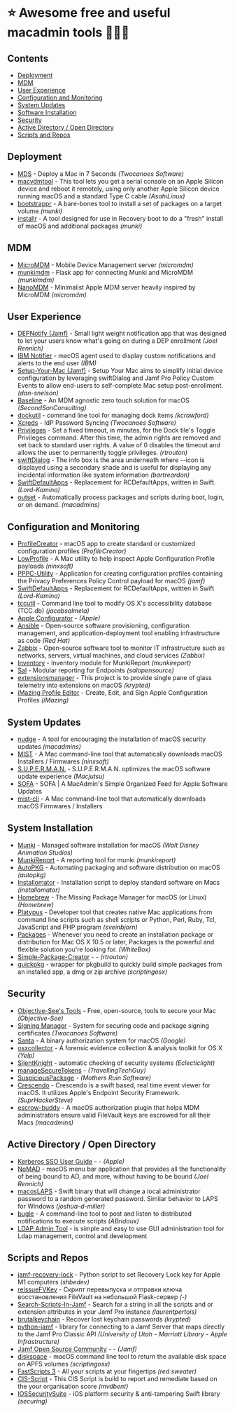  # ⭐️ Awesome free and useful macadmin tools 👨🏻‍💻

## Contents
- [Deployment](#dpl)
- [MDM](#mdm)
- [User Experience](#ue)
- [Configuration and Monitoring](#cam)
- [System Updates](#su)
- [Software Installation](#si)
- [Security](#sec)
- [Active Directory / Open Directory](#adod)
- [Scripts and Repos](#sar)

## <h2 id="dpl">Deployment</h2>
- [MDS](https://twocanoes.com/products/mac/mac-deploy-stick/) - Deploy a Mac in 7 Seconds _(Twocanoes Software)_
- [macvdmtool](https://github.com/AsahiLinux/macvdmtool) - This tool lets you get a serial console on an Apple Silicon device and reboot it remotely, using only another Apple Silicon device running macOS and a standard Type C cable _(AsahiLinux)_
- [bootstrappr](https://github.com/munki/bootstrappr) - A bare-bones tool to install a set of packages on a target volume _(munki)_
- [installr](https://github.com/munki/installr) - A tool designed for use in Recovery boot to do a "fresh" install of macOS and additional packages _(munki)_

## <h2 id="mdm">MDM</h2>
- [MicroMDM](https://micromdm.io) - Mobile Device Management server _(micromdm)_
- [munkimdm](https://github.com/munkimdm/munkimdm) - Flask app for connecting Munki and MicroMDM _(munkimdm)_
- [NanoMDM](https://github.com/micromdm/nanomdm) - Minimalist Apple MDM server heavily inspired by MicroMDM _(micromdm)_

## <h2 id="ue">User Experience</h2>			
- [DEPNotify (Jamf)](https://gitlab.com/Mactroll/DEPNotify) - Small light weight notification app that was designed to let your users know what's going on during a DEP enrollment _(Joel Rennich)_
- [IBM Notifier](https://github.com/IBM/mac-ibm-notifications) - macOS agent used to display custom notifications and alerts to the end user _(IBM)_
- [Setup-Your-Mac (Jamf)](https://github.com/dan-snelson/Setup-Your-Mac) - Setup Your Mac aims to simplify initial device configuration by leveraging swiftDialog and Jamf Pro Policy Custom Events to allow end-users to self-complete Mac setup post-enrollment. _(dan-snelson)_
- [Baseline](https://github.com/SecondSonConsulting/Baseline) - An MDM agnostic zero touch solution for macOS _(SecondSonConsulting)_
- [dockutil](https://github.com/kcrawford/dockutil) - command line tool for managing dock items _(kcrawford)_
- [Xcreds](https://twocanoes.com/products/mac/xcreds/) - IdP Password Syncing _(Twocanoes Software)_
- [Privileges](https://github.com/SAP/macOS-enterprise-privileges/releases/tag/1.5.3) - Set a fixed timeout, in minutes, for the Dock tile's Toggle Privileges command. After this time, the admin rights are removed and set back to standard user rights. A value of 0 disables the timeout and allows the user to permanently toggle privileges. _(rtrouton)_
- [swiftDialog](https://github.com/bartreardon/swiftDialog/releases) - The info box is the area underneath where --icon is displayed using a secondary shade and is useful for displaying any incidental information like system information _(bartreardon)_
- [SwiftDefaultApps](https://github.com/Lord-Kamina/SwiftDefaultApps) - Replacement for RCDefaultApps, written in Swift. _(Lord-Kamina)_
- [outset](https://github.com/macadmins/outset) - Automatically process packages and scripts during boot, login, or on demand. _(macadmins)_

## <h2 id="cam">Configuration and Monitoring</h2>			
- [ProfileCreator](https://github.com/ProfileCreator/ProfileCreator) - macOS app to create standard or customized configuration profiles _(ProfileCreator)_
- [LowProfile](https://github.com/ninxsoft/LowProfile) - A Mac utility to help inspect Apple Configuration Profile payloads _(ninxsoft)_
- [PPPC-Utility](https://github.com/jamf/PPPC-Utility) - Application for creating configuration profiles containing the Privacy Preferences Policy Control payload for macOS _(jamf)_
- [SwiftDefaultApps](https://github.com/Lord-Kamina/SwiftDefaultApps) - Replacement for RCDefaultApps, written in Swift _(Lord-Kamina)_
- [tccutil](https://github.com/jacobsalmela/tccutil) - Command line tool to modify OS X's accessibility database (TCC.db) _(jacobsalmela)_
- [Apple Configurator](https://apps.apple.com/ru/app/apple-configurator/id1037126344?mt=12) - _(Apple)_
- [Ansible](https://www.ansible.com) - Open-source software provisioning, configuration management, and application-deployment tool enabling infrastructure as code _(Red Hat)_
- [Zabbix](https://www.zabbix.com) - Open-source software tool to monitor IT infrastructure such as networks, servers, virtual machines, and cloud services _(Zabbix)_
- [Inventory](https://github.com/munkireport/inventory) - Inventory module for MunkiReport _(munkireport)_
- [Sal](https://github.com/salopensource/sal) - Modular reporting for Endpoints _(salopensource)_
- [extensionsmanager](https://github.com/krypted/extensionsmanager) - This project is to provide single pane of glass telemetry into extensions on macOS _(krypted)_
- [iMazing Profile Editor](https://imazing.com/profile-editor) - Create, Edit, and Sign Apple Configuration Profiles _(iMazing)_
		
## <h2 id="su">System Updates</h2>			
- [nudge](https://github.com/macadmins/nudge) - A tool for encouraging the installation of macOS security updates _(macadmins)_
- [MIST](https://github.com/ninxsoft/Mist) - A Mac command-line tool that automatically downloads macOS Installers / Firmwares _(ninxsoft)_
- [S.U.P.E.R.M.A.N.](https://github.com/Macjutsu/super) - S.U.P.E.R.M.A.N. optimizes the macOS software update experience _(Macjutsu)_
- [SOFA](https://github.com/macadmins/sofa/tree/main) - SOFA | A MacAdmin's Simple Organized Feed for Apple Software Updates
- [mist-cli](https://github.com/ninxsoft/mist-cli) - A Mac command-line tool that automatically downloads macOS Firmwares / Installers

## <h2 id="si">System Installation</h2>			
- [Munki](https://github.com/munki/munki) - Managed software installation for macOS _(Walt Disney Animation Studios)_
- [MunkiReport](https://github.com/munkireport/munkireport-php) - A reporting tool for munki _(munkireport)_
- [AutoPKG](https://github.com/autopkg/autopkg) - Automating packaging and software distribution on macOS _(autopkg)_
- [Installomator](https://github.com/Installomator/Installomator) - Installation script to deploy standard software on Macs _(installomator)_
- [Homebrew](https://github.com/Homebrew) - The Missing Package Manager for macOS (or Linux) _(Homebrew)_
- [Platypus](https://sveinbjorn.org/platypus) - Developer tool that creates native Mac applications from command line scripts such as shell scripts or Python, Perl, Ruby, Tcl, JavaScript and PHP program _(sveinbjorn)_
- [Packages](http://s.sudre.free.fr/Software/Packages/about.html) - Whenever you need to create an installation package or distribution for Mac OS X 10.5 or later, Packages is the powerful and flexible solution you're looking for. _(WhiteBox)_
- [Simple-Package-Creator](https://github.com/rtrouton/Simple-Package-Creator) - - _(rtrouton)_
- [quickpkg](https://github.com/scriptingosx/quickpkg) - wrapper for pkgbuild to quickly build simple packages from an installed app, a dmg or zip archive _(scriptingosx)_
			
## <h2 id="sec">Security</h2>			
- [Objective-See's Tools](https://objective-see.org/tools.html) - Free, open-source, tools to secure your Mac _(Objective-See)_
- [Signing Manager](https://twocanoes.com/products/mac/signing-manager/) - System for securing code and package signing certificates _(Twocanoes Software)_
- [Santa](https://github.com/google/santa) - A binary authorization system for macOS _(Google)_
- [osxcollector](https://github.com/Yelp/osxcollector) - A forensic evidence collection & analysis toolkit for OS X _(Yelp)_
- [SilentKnight](https://eclecticlight.co/lockrattler-systhist/) - automatic checking of security systems _(Eclecticlight)_
- [manageSecureTokens](https://github.com/TravellingTechGuy/manageSecureTokens/blob/master/manageSecureTokens.sh) -  _(TravellingTechGuy)_
- [SuspiciousPackage](https://mothersruin.com/software/SuspiciousPackage/relnotes.html) -  _(Mothers Ruin Software)_
- [Crescendo](https://github.com/SuprHackerSteve/Crescendo) - Crescendo is a swift based, real time event viewer for macOS. It utilizes Apple's Endpoint Security Framework. _(SuprHackerSteve)_
- [escrow-buddy](https://github.com/macadmins/escrow-buddy) - A macOS authorization plugin that helps MDM administrators ensure valid FileVault keys are escrowed for all their Macs _(macadmins)_
			
## <h2 id="adod">Active Directory / Open Directory</h2>			
- [Kerberos SSO User Guide](https://www.apple.com/business/docs/site/Kerberos_Single_Sign_on_Extension_User_Guide.pdf) - - _(Apple)_
- [NoMAD](https://gitlab.com/Mactroll/NoMAD) - macOS menu bar application that provides all the functionality of being bound to AD, and more, without having to be bound _(Joel Rennich)_
- [macosLAPS](https://github.com/joshua-d-miller/macOSLAPS) - Swift binary that will change a local administrator password to a random generated password. Similar behavior to LAPS for Windows _(joshua-d-miller)_
- [bugle](https://github.com/ABridoux/bugle) - A command-line tool to post and listen to distributed notifications to execute scripts _(ABridoux)_
- [LDAP Admin Tool](https://www.ldapsoft.com/download.html) - is simple and easy to use GUI administration tool for Ldap management, control and development
			
## <h2 id="sar">Scripts and Repos</h2>				
- [jamf-recovery-lock](https://github.com/shbedev/jamf-recovery-lock) - Python script to set Recovery Lock key for Apple M1 computers _(shbedev)_
- [reissueFVKey](https://tarot.shortcut.ru/community/jamf/-/tree/main/reissueFVKey) - Скрипт перевыпуска и отправки ключа восстановления FileVault на небольшой Flask-сервер _(-)_
- [Search-Scripts-In-Jamf](https://github.com/laurentpertois/Search-Scripts-In-Jamf) - Search for a string in all the scripts and or extension attributes in your Jamf Pro instance _(laurentpertois)_
- [brutalkeychain](https://github.com/krypted/brutalkeychain) - Recover lost keychain passwords _(krypted)_
- [python-jamf](https://github.com/univ-of-utah-marriott-library-apple/python-jamf) - library for connecting to a Jamf Server that maps directly to the Jamf Pro Classic API _(University of Utah - Marriott Library - Apple Infrastructure)_
- [Jamf Open Source Community](https://github.com/jamf) - - _(Jamf)_
- [diskspace](https://github.com/scriptingosx/diskspace) - macOS command line tool to return the available disk space on APFS volumes _(scriptingosx)_
- [FastScripts 3](https://redsweater.com/fastscripts/) - All your scripts at your fingertips _(red sweater)_
- [CIS-Script](https://github.com/mvdbent/CIS-Script) - This CIS Script is build to report and remediate based on the your organisation score _(mvdbent)_
- [IOSSecuritySuite](https://github.com/securing/IOSSecuritySuite) - iOS platform security & anti-tampering Swift library _(securing)_
